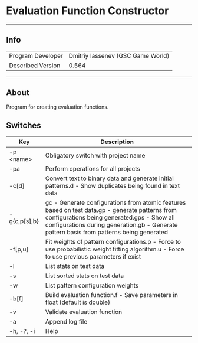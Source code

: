 # Evaluation Function Constructor

___

## Info

|  |  |
|---|---|
| Program Developer | Dmitriy Iassenev (GSC Game World) |
| Described Version | 0.564 |

___

## About

Program for creating evaluation functions.

## Switches

| Key | Description |
|---|---|
| -p \<name> | Obligatory switch with project name |
| -pa | Perform operations for all projects |
| -c\[d] | Convert text to binary data and generate initial patterns.d - Show duplicates being found in text data |
| -g\{c,p\[s],b} | gc - Generate configurations from atomic features based on test data.gp - generate patterns from configurations being generated.gps - Show all configurations during generation.gb - Generate pattern basis from patterns being generated |
| -f\[p,u] | Fit weights of pattern configurations.p - Force to use probabilistic weight fitting algorithm.u - Force to use previous parameters if exist |
| -l | List stats on test data |
| -s | List sorted stats on test data |
| -w | List pattern configuration weights |
| -b\[f] | Build evaluation function.f - Save parameters in float (default is double) |
| -v | Validate evaluation function |
| -a | Append log file |
| -h, -?, -i | Help |
